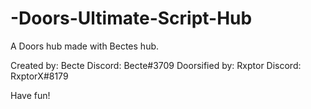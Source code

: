 # -Doors-Ultimate-Script-Hub
A Doors hub made with Bectes hub.

Created by: Becte
Discord: Becte#3709
Doorsified by: Rxptor
Discord: RxptorX#8179

Have fun!
